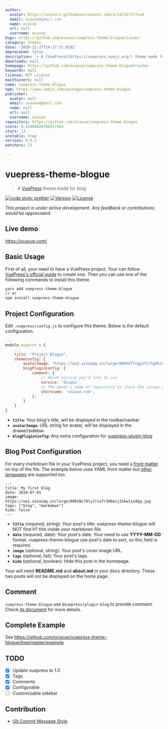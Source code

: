 ```yaml
---
author:
  avatar: https://avatars.githubusercontent.com/u/24715727?v=4
  email: ocavue#gmail.com
  name: ocavue
  url: null
  username: ocavue
bugs: https://github.com/ocavue/vuepress-theme-blogue/issues
category: themes
date: '2020-12-27T14:17:51.010Z'
deprecated: false
description: '> A [VuePress](https://vuepress.vuejs.org/) theme made for blog'
downloads: null
homepage: https://github.com/ocavue/vuepress-theme-blogue#readme
keywords: null
license: MIT License
maintainers: null
name: vuepress-theme-blogue
npm: https://www.npmjs.com/package/vuepress-theme-blogue
publisher:
  avatar: null
  email: ocavue@gmail.com
  name: null
  url: null
  username: ocavue
repository: https://github.com/ocavue/vuepress-theme-blogue
score: 0.42000828700357384
stars: 13
unstable: true
version: 0.8.1
watchers: 13

---
```


# vuepress-theme-blogue

> A [VuePress](https://vuepress.vuejs.org/) theme made for blog

[![code style: prettier](https://img.shields.io/badge/code_style-prettier-ff69b4.svg)](https://github.com/prettier/prettier)
[![Version](https://img.shields.io/npm/v/vuepress-theme-blogue.svg)](https://www.npmjs.com/package/vuepress-theme-blogue)
[![License](https://img.shields.io/npm/l/vuepress-theme-blogue.svg)](https://www.npmjs.com/package/vuepress-theme-blogue)

*This project is under active development. Any feedback or contributions would be appreciated*

## Live demo

https://ocavue.com/

## Basic Usage

First of all, your need to have a VuePress project. Your can follow [VuePress's official guide](https://vuepress.vuejs.org/guide/getting-started.html#inside-an-existing-project) to create one. Then you can use one of the following commands to install this theme.

```bash
yarn add vuepress-theme-blogue
// or
npm install vuepress-theme-blogue
```

## Project Configuration

Edit `.vuepress/config.js` to configure this theme. Below is the default configuration.

```js
...
module.exports = {
    ...
    title: "Project Blogue",
    themeConfig: {
        avatarImage: "https://ws2.sinaimg.cn/large/006tKfTcgy1ftrhghh2cgj3074074dfp.jpg",
        blogPluginConfig: {
            comment: {
                // Which service you'd like to use
                service: 'disqus',
                // The owner's name of repository to store the issues and comments.
                shortname: 'ocavue.com',
            },
        }
    }
}
```

- **`title`**: Your blog's title, will be displayed in the toolbar/navbar
- **`avatarImage`**: URL string for avatar, will be displayed in the drawer/sidebar.
- **`blogPluginConfig`**: Any extra configuration for [vuepress-plugin-blog](https://github.com/vuepress/vuepress-plugin-blog)

## Blog Post Configuration

For every markdown file in your VuePress project, you need a [front matter](https://vuepress.vuejs.org/guide/markdown.html#front-matter) on top of the file. The example below uses YAML front matter but [other languages](https://vuepress.vuejs.org/guide/markdown.html#alternative-front-matter-formats) are supported too.

```
---
title: My first blog
date: 2018-07-01
image: https://ws1.sinaimg.cn/large/006tNc79ly1fsxfr3d6eij31kw11x4qq.jpg
tags: ["blog", "markdown"]
hide: false
---
```

- **`title`** (required, string): Your post's title. vuepress-theme-blogue will NOT find H1 title inside your markdown file.
- **`date`** (required, date): Your post's date. Your need to use **YYYY-MM-DD** format. vuepress-theme-blogue use post's date to sort, so this field is required.
- **`image`** (optional, string): Your post's cover image URL.
- **`tags`** (optional, list): Your post's tags.
- **`hide`** (optional, boolean): Hide this post in the homepage.

Your will need **README.md** and **about.md** in your docs directory. These two posts will not be displayed on the home page.

## Comment

`vuepress-theme-blogue` use `@vuepress/plugin-blog` to provide comment. Check [its document](https://vuepress-plugin-blog.ulivz.com/guide/getting-started.html#comment) for more details.

## Complete Example

See https://github.com/ocavue/vuepress-theme-blogue/tree/master/example

## TODO

- [x] Update vuepress to 1.0
- [x] Tags
- [x] Comments
- [x] Configurable
- [ ] Customizable sidebar

## Contribution

- [Git Commit Message Style](http://udacity.github.io/git-styleguide/)
